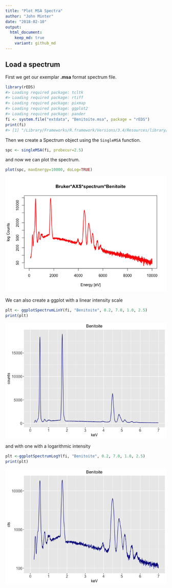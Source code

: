 ```yaml
---
title: "Plot MSA Spectra"
author: "John Minter"
date: "2018-02-10"
output:
  html_document:
    keep_md: true
    variant: github_md
---
```




## Load a spectrum

First we get our exemplar **.msa** format spectrum file.


```r
library(rEDS)
#> Loading required package: tcltk
#> Loading required package: rtiff
#> Loading required package: pixmap
#> Loading required package: ggplot2
#> Loading required package: pander
fi <- system.file("extdata", "Benitoite.msa", package = "rEDS")
print(fi)
#> [1] "/Library/Frameworks/R.framework/Versions/3.4/Resources/library/rEDS/extdata/Benitoite.msa"
```

Then we create a Spectrum object using the `SingleMSA` function.


```r
spc <- singleMSA(fi, probecur=2.5)
```

and now we can plot the spectrum.


```r
plot(spc, maxEnergy=10000, doLog=TRUE)
```

![](plotSpectra_files/figure-html/unnamed-chunk-3-1.png)<!-- -->

We can also create a ggplot with a linear intensity scale


```r
plt <- ggplotSpectrumLinY(fi, "Benitoite", 0.2, 7.0, 1.0, 2.5)
print(plt)
```

![](plotSpectra_files/figure-html/unnamed-chunk-4-1.png)<!-- -->

and with one with a logarithmic intensity


```r
plt <-ggplotSpectrumLogY(fi, "Benitoite", 0.2, 7.0, 1.0, 2.5)
print(plt)
```

![](plotSpectra_files/figure-html/unnamed-chunk-5-1.png)<!-- -->
